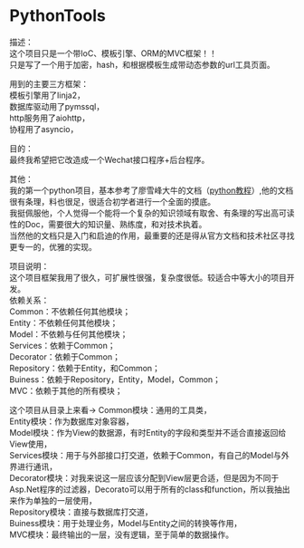 # PythonTools
描述：<br/>
这个项目只是一个带IoC、模板引擎、ORM的MVC框架！！<br/>
只是写了一个用于加密，hash，和根据模板生成带动态参数的url工具页面。<br/>

用到的主要三方框架：<br/>
模板引擎用了Iinja2，<br/>
数据库驱动用了pymssql，<br/>
http服务用了aiohttp，<br/>
协程用了asyncio，<br/>

目的：<br/>
最终我希望把它改造成一个Wechat接口程序+后台程序。<br/>

其他：<br/>
我的第一个python项目，基本参考了廖雪峰大牛的文档（<a href="https://www.liaoxuefeng.com/wiki/0014316089557264a6b348958f449949df42a6d3a2e542c000">python教程</a>）,他的文档很有条理，料也很足，很适合初学者进行一个全面的摸底。<br/>
我挺佩服他，个人觉得一个能将一个复杂的知识领域有取舍、有条理的写出高可读性的Doc，需要很大的知识量、熟练度，和对技术执着。<br/>
当然他的文档只是入门和启迪的作用，最重要的还是得从官方文档和技术社区寻找更专一的，优雅的实现。<br/>

项目说明：<br/>
这个项目框架我用了很久，可扩展性很强，复杂度很低。较适合中等大小的项目开发。<br/>
依赖关系：<br/>
  Common：不依赖任何其他模块；<br/>
  Entity：不依赖任何其他模块；<br/>
  Model：不依赖与任何其他模块；<br/>
  Services：依赖于Common；<br/>
  Decorator：依赖于Common；<br/>
  Repository：依赖于Entity，和Common；<br/>
  Buiness：依赖于Repository，Entity，Model，Common；<br/>
  MVC：依赖于其他的所有模块；<br/>
  
这个项目从目录上来看->
  Common模块：通用的工具类，<br/>
  Entity模块：作为数据库对象容器，<br/>
  Model模块：作为View的数据源，有时Entity的字段和类型并不适合直接返回给View使用，<br/>
  Services模块：用于与外部接口打交道，依赖于Common，有自己的Model与外界进行通讯，<br/>
  Decorator模块：对我来说这一层应该分配到View层更合适，但是因为不同于Asp.Net程序的过滤器，Decorato可以用于所有的class和function，所以我抽出来作为单独的一层使用，<br/>
   Repository模块：直接与数据库打交道，<br/>
   Buiness模块：用于处理业务，Model与Entity之间的转换等作用，<br/>
   MVC模块：最终输出的一层，没有逻辑，至于简单的数据操作。<br/>
  
  
